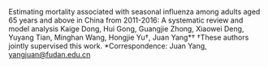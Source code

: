 Estimating mortality associated with seasonal influenza among adults aged 65 years and above in China from 2011-2016: A systematic review and model analysis
Kaige Dong, Hui Gong, Guangjie Zhong, Xiaowei Deng, Yuyang Tian, Minghan Wang, Hongjie Yu†, Juan Yang*†
†These authors jointly supervised this work.
*Correspondence: Juan Yang, yangjuan@fudan.edu.cn
